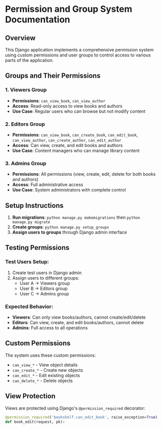 # Permission and Group System Documentation

## Overview
This Django application implements a comprehensive permission system using custom permissions and user groups to control access to various parts of the application.

## Groups and Their Permissions

### 1. Viewers Group
- **Permissions**: `can_view_book`, `can_view_author`
- **Access**: Read-only access to view books and authors
- **Use Case**: Regular users who can browse but not modify content

### 2. Editors Group
- **Permissions**: `can_view_book`, `can_create_book`, `can_edit_book`, `can_view_author`, `can_create_author`, `can_edit_author`
- **Access**: Can view, create, and edit books and authors
- **Use Case**: Content managers who can manage library content

### 3. Admins Group
- **Permissions**: All permissions (view, create, edit, delete for both books and authors)
- **Access**: Full administrative access
- **Use Case**: System administrators with complete control

## Setup Instructions

1. **Run migrations**: `python manage.py makemigrations` then `python manage.py migrate`
2. **Create groups**: `python manage.py setup_groups`
3. **Assign users to groups** through Django admin interface

## Testing Permissions

### Test Users Setup:
1. Create test users in Django admin
2. Assign users to different groups:
   - User A → Viewers group
   - User B → Editors group
   - User C → Admins group

### Expected Behavior:
- **Viewers**: Can only view books/authors, cannot create/edit/delete
- **Editors**: Can view, create, and edit books/authors, cannot delete
- **Admins**: Full access to all operations

## Custom Permissions
The system uses these custom permissions:
- `can_view_*` - View object details
- `can_create_*` - Create new objects
- `can_edit_*` - Edit existing objects
- `can_delete_*` - Delete objects

## View Protection
Views are protected using Django's `@permission_required` decorator:
```python
@permission_required('bookshelf.can_edit_book', raise_exception=True)
def book_edit(request, pk):